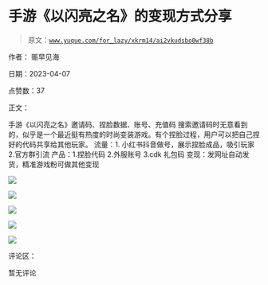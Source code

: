 # 手游《以闪亮之名》的变现方式分享

> 原文：[`www.yuque.com/for_lazy/xkrm14/ai2vkudsbo0wf38b`](https://www.yuque.com/for_lazy/xkrm14/ai2vkudsbo0wf38b)

作者： 赈早见海

日期：2023-04-07

点赞数：37

正文：

手游《以闪亮之名》邀请码、捏脸数据、账号、充值码 搜索邀请码时无意看到的，似乎是一个最近挺有热度的时尚变装游戏。有个捏脸过程，用户可以把自己捏好的代码共享给其他玩家。 流量：1. 小红书抖音做号，展示捏脸成品，吸引玩家 2.官方群引流 产品：1.捏脸代码 2.外服账号 3.cdk 礼包码 变现：发网址自动发货，精准游戏粉可做其他变现

![](img/7590ca5ea0c18ad85a7b2d97c4f27826.png)

![](img/e3297d104e95d862ff1dc7141eef353c.png)

![](img/f8466f0972d2a778f3ec38f9b396ff58.png)

![](img/17e272b54b335056e71da817db5b9627.png)

![](img/6ec966a52a5b80fd23a1a9eff480b184.png)

评论区：

暂无评论


